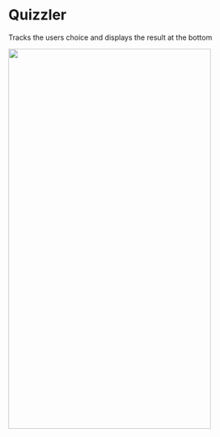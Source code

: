 # Quizzler  

Tracks the users choice and displays the result at the bottom  


<a href="url"><img src="https://github.com/Yogesh-333/Flutter-Projects/blob/master/quizzler-flutter/Finaloutput.gif" align="left" height="750" width="400" ></a>
